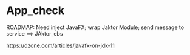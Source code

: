 # App_check
ROADMAP:
Need inject JavaFX;
wrap Jaktor Module;
send message to service ==> JAktor_ebs


https://dzone.com/articles/javafx-on-jdk-11

